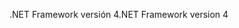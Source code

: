 <span data-ttu-id="ed7ef-101">.NET Framework versión 4</span><span class="sxs-lookup"><span data-stu-id="ed7ef-101">.NET Framework version 4</span></span>